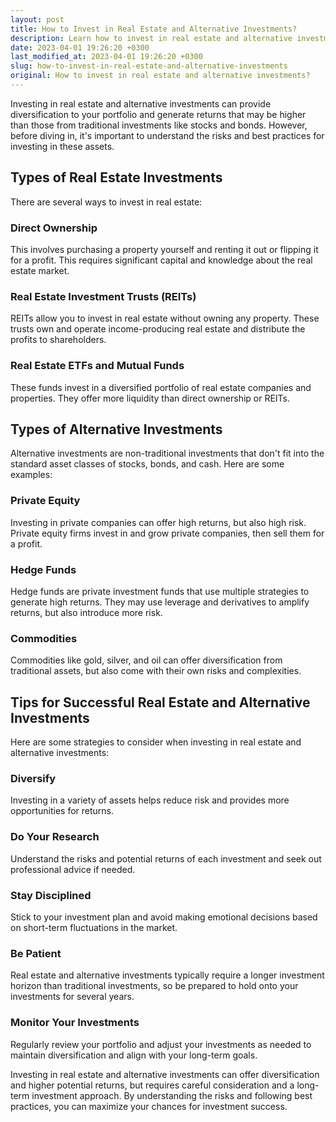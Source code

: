 ```yaml
---
layout: post
title: How to Invest in Real Estate and Alternative Investments?
description: Learn how to invest in real estate and alternative investments to diversify your portfolio. Find out the best strategies and tips for maximizing your returns.
date: 2023-04-01 19:26:20 +0300
last_modified_at: 2023-04-01 19:26:20 +0300
slug: how-to-invest-in-real-estate-and-alternative-investments
original: How to invest in real estate and alternative investments?
---
```

Investing in real estate and alternative investments can provide diversification to your portfolio and generate returns that may be higher than those from traditional investments like stocks and bonds. However, before diving in, it's important to understand the risks and best practices for investing in these assets.

## Types of Real Estate Investments

There are several ways to invest in real estate:

### Direct Ownership

This involves purchasing a property yourself and renting it out or flipping it for a profit. This requires significant capital and knowledge about the real estate market.

### Real Estate Investment Trusts (REITs)

REITs allow you to invest in real estate without owning any property. These trusts own and operate income-producing real estate and distribute the profits to shareholders.

### Real Estate ETFs and Mutual Funds

These funds invest in a diversified portfolio of real estate companies and properties. They offer more liquidity than direct ownership or REITs.

## Types of Alternative Investments

Alternative investments are non-traditional investments that don't fit into the standard asset classes of stocks, bonds, and cash. Here are some examples:

### Private Equity

Investing in private companies can offer high returns, but also high risk. Private equity firms invest in and grow private companies, then sell them for a profit.

### Hedge Funds

Hedge funds are private investment funds that use multiple strategies to generate high returns. They may use leverage and derivatives to amplify returns, but also introduce more risk.

### Commodities

Commodities like gold, silver, and oil can offer diversification from traditional assets, but also come with their own risks and complexities.

## Tips for Successful Real Estate and Alternative Investments

Here are some strategies to consider when investing in real estate and alternative investments:

### Diversify

Investing in a variety of assets helps reduce risk and provides more opportunities for returns.

### Do Your Research

Understand the risks and potential returns of each investment and seek out professional advice if needed.

### Stay Disciplined

Stick to your investment plan and avoid making emotional decisions based on short-term fluctuations in the market.

### Be Patient

Real estate and alternative investments typically require a longer investment horizon than traditional investments, so be prepared to hold onto your investments for several years.

### Monitor Your Investments

Regularly review your portfolio and adjust your investments as needed to maintain diversification and align with your long-term goals.

Investing in real estate and alternative investments can offer diversification and higher potential returns, but requires careful consideration and a long-term investment approach. By understanding the risks and following best practices, you can maximize your chances for investment success.